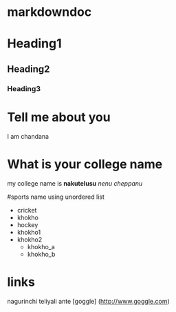 # markdowndoc

# Heading1

## Heading2

### Heading3

# Tell me about you

I am chandana

# What is your college name
my college name is **nakutelusu** *nenu cheppanu*

#sports name using unordered list

* cricket
* khokho
* hockey
 * khokho1
 * khokho2
   * khokho_a
   * khokho_b
 # links
 nagurinchi teliyali ante [goggle]
 (http://www.goggle.com)

